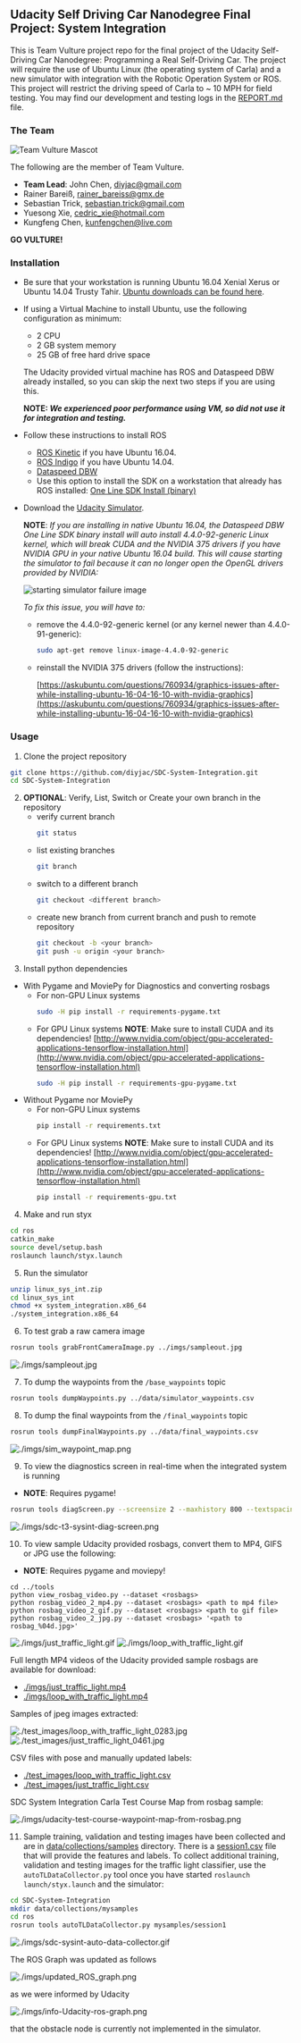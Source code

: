 ## Udacity Self Driving Car Nanodegree Final Project: System Integration

This is Team Vulture project repo for the final project of the Udacity Self-Driving Car Nanodegree: Programming a Real Self-Driving Car. The project will require the use of Ubuntu Linux (the operating system of Carla) and a new simulator with integration with the Robotic Operation System or ROS.  This project will restrict the driving speed of Carla to ~ 10 MPH for field testing.  You may find our development and testing logs in the [REPORT.md](./REPORT.md) file.

### The Team

![Team Vulture Mascot](./imgs/vulture.JPG)

The following are the member of Team Vulture.

* __Team Lead__: John Chen, diyjac@gmail.com
* Rainer Bareiß, rainer_bareiss@gmx.de
* Sebastian Trick, sebastian.trick@gmail.com
* Yuesong Xie, cedric_xie@hotmail.com
* Kungfeng Chen, kunfengchen@live.com

__GO VULTURE!__

### Installation 

* Be sure that your workstation is running Ubuntu 16.04 Xenial Xerus or Ubuntu 14.04 Trusty Tahir. [Ubuntu downloads can be found here](https://www.ubuntu.com/download/desktop). 
* If using a Virtual Machine to install Ubuntu, use the following configuration as minimum:
  * 2 CPU
  * 2 GB system memory
  * 25 GB of free hard drive space

  The Udacity provided virtual machine has ROS and Dataspeed DBW already installed, so you can skip the next two steps if you are using this.

  __NOTE: *We experienced poor performance using VM, so did not use it for integration and testing.*__

* Follow these instructions to install ROS
  * [ROS Kinetic](http://wiki.ros.org/kinetic/Installation/Ubuntu) if you have Ubuntu 16.04.
  * [ROS Indigo](http://wiki.ros.org/indigo/Installation/Ubuntu) if you have Ubuntu 14.04.
  * [Dataspeed DBW](https://bitbucket.org/DataspeedInc/dbw_mkz_ros)
  * Use this option to install the SDK on a workstation that already has ROS installed: [One Line SDK Install (binary)](https://bitbucket.org/DataspeedInc/dbw_mkz_ros/src/81e63fcc335d7b64139d7482017d6a97b405e250/ROS_SETUP.md?fileviewer=file-view-default)

* Download the [Udacity Simulator](https://github.com/udacity/CarND-Capstone/releases/tag/v1.1).

    __NOTE__: *If you are installing in native Ubuntu 16.04, the Dataspeed DBW One Line SDK binary install will auto install 4.4.0-92-generic Linux kernel, which will break CUDA and the NVIDIA 375 drivers if you have NVIDIA GPU in your native Ubuntu 16.04 build.  This will cause starting the simulator to fail because it can no longer open the OpenGL drivers provided by NVIDIA:*

    ![starting simulator failure image](./imgs/sim_startup_failure_caused_by_4.4.0-92-generic_kernel.png)

    *To fix this issue, you will have to:*
    * remove the 4.4.0-92-generic kernel (or any kernel newer than 4.4.0-91-generic):
        ```bash
        sudo apt-get remove linux-image-4.4.0-92-generic
        ```
    * reinstall the NVIDIA 375 drivers (follow the instructions):

        [https://askubuntu.com/questions/760934/graphics-issues-after-while-installing-ubuntu-16-04-16-10-with-nvidia-graphics](https://askubuntu.com/questions/760934/graphics-issues-after-while-installing-ubuntu-16-04-16-10-with-nvidia-graphics)
    
### Usage

1. Clone the project repository
```bash
git clone https://github.com/diyjac/SDC-System-Integration.git
cd SDC-System-Integration
```
2. __OPTIONAL__: Verify, List, Switch or Create your own branch in the repository
    * verify current branch
        ```bash
        git status
        ```
    * list existing branches
        ```bash
        git branch
        ```
    * switch to a different branch
        ```bash
        git checkout <different branch>
        ```
    * create new branch from current branch and push to remote repository
        ```bash
        git checkout -b <your branch>
        git push -u origin <your branch>
        ```
3. Install python dependencies
* With Pygame and MoviePy for Diagnostics and converting rosbags
    * For non-GPU Linux systems
        ```bash
        sudo -H pip install -r requirements-pygame.txt
        ```
    * For GPU Linux systems
        __NOTE__: Make sure to install CUDA and its dependencies!  [http://www.nvidia.com/object/gpu-accelerated-applications-tensorflow-installation.html](http://www.nvidia.com/object/gpu-accelerated-applications-tensorflow-installation.html)
        ```bash
        sudo -H pip install -r requirements-gpu-pygame.txt
        ```
* Without Pygame nor MoviePy
    * For non-GPU Linux systems
        ```bash
        pip install -r requirements.txt
        ```
    * For GPU Linux systems
        __NOTE__: Make sure to install CUDA and its dependencies!  [http://www.nvidia.com/object/gpu-accelerated-applications-tensorflow-installation.html](http://www.nvidia.com/object/gpu-accelerated-applications-tensorflow-installation.html)
        ```bash
        pip install -r requirements-gpu.txt
        ```
4. Make and run styx
```bash
cd ros
catkin_make
source devel/setup.bash
roslaunch launch/styx.launch
```
5. Run the simulator
```bash
unzip linux_sys_int.zip
cd linux_sys_int
chmod +x system_integration.x86_64
./system_integration.x86_64
```
6. To test grab a raw camera image
```bash
rosrun tools grabFrontCameraImage.py ../imgs/sampleout.jpg
```
![./imgs/sampleout.jpg](./imgs/sampleout.jpg)

7. To dump the waypoints from the `/base_waypoints` topic
```bash
rosrun tools dumpWaypoints.py ../data/simulator_waypoints.csv
```
8. To dump the final waypoints from the `/final_waypoints` topic
```bash
rosrun tools dumpFinalWaypoints.py ../data/final_waypoints.csv
```
![./imgs/sim_waypoint_map.png](./imgs/sim_waypoint_map.png)

9. To view the diagnostics screen in real-time when the integrated system is running
* __NOTE__: Requires pygame!
```bash
rosrun tools diagScreen.py --screensize 2 --maxhistory 800 --textspacing 75 --fontsize 1.5
```
![./imgs/sdc-t3-sysint-diag-screen.png](./imgs/sdc-sysint-diagnostics.gif)

10. To view sample Udacity provided rosbags, convert them to MP4, GIFS or JPG use the following:
* __NOTE__: Requires pygame and moviepy!
```
cd ../tools
python view_rosbag_video.py --dataset <rosbags>
python rosbag_video_2_mp4.py --dataset <rosbags> <path to mp4 file>
python rosbag_video_2_gif.py --dataset <rosbags> <path to gif file>
python rosbag_video_2_jpg.py --dataset <rosbags> '<path to rosbag_%04d.jpg>'
```
![./imgs/just_traffic_light.gif](./imgs/just_traffic_light.gif)
![./imgs/loop_with_traffic_light.gif](./imgs/loop_with_traffic_light.gif)

Full length MP4 videos of the Udacity provided sample rosbags are available for download:

* [./imgs/just_traffic_light.mp4](./imgs/just_traffic_light.mp4)
* [./imgs/loop_with_traffic_light.mp4](./imgs/loop_with_traffic_light.mp4)

Samples of jpeg images extracted:

![./test_images/loop_with_traffic_light_0283.jpg](./test_images/loop_with_traffic_light_0283.jpg)
![./test_images/just_traffic_light_0461.jpg](./test_images/just_traffic_light_0461.jpg)

CSV files with pose and manually updated labels:

* [./test_images/loop_with_traffic_light.csv](./test_images/loop_with_traffic_light.csv)
* [./test_images/just_traffic_light.csv](./test_images/just_traffic_light.csv)

SDC System Integration Carla Test Course Map from rosbag sample:

![./imgs/udacity-test-course-waypoint-map-from-rosbag.png](./imgs/udacity-test-course-waypoint-map-from-rosbag.png)

11. Sample training, validation and testing images have been collected and are in [data/collections/samples](./data/collections/samples) directory.  There is a [session1.csv](./data/collections/samples/session1.csv) file that will provide the features and labels.  To collect additional training, validation and testing images for the traffic light classifier, use the `autoTLDataCollector.py` tool once you have started `roslaunch launch/styx.launch` and the simulator:

```bash
cd SDC-System-Integration
mkdir data/collections/mysamples
cd ros
rosrun tools autoTLDataCollector.py mysamples/session1
```
![./imgs/sdc-sysint-auto-data-collector.gif](./imgs/sdc-sysint-auto-data-collector.gif)

The ROS Graph was updated as follows  

![./imgs/updated_ROS_graph.png](./imgs/updated_ROS_graph.png)

as we were informed by Udacity 

![./imgs/info-Udacity-ros-graph.png](./imgs/info-Udacity-ros-graph.png)

that the obstacle node is currently not implemented in the simulator. 

